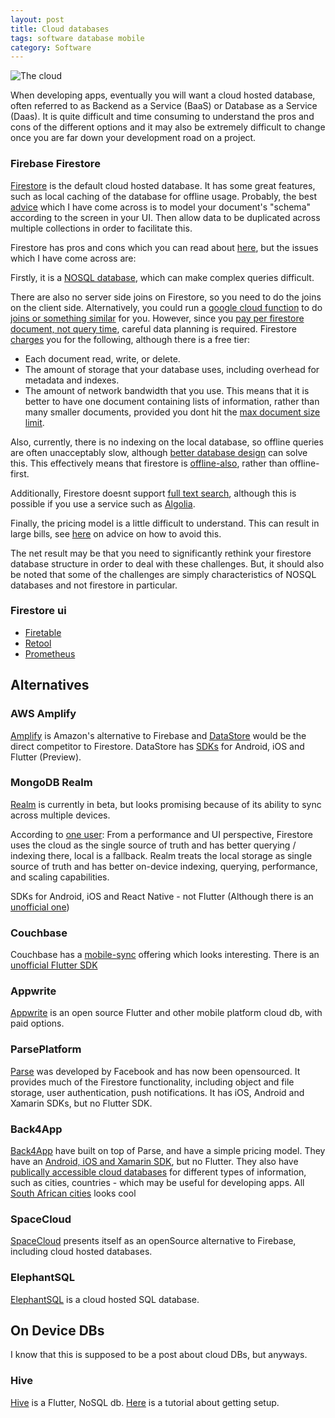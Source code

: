 ```yaml
---
layout: post
title: Cloud databases
tags: software database mobile
category: Software
---
```

![The cloud](https://external-content.duckduckgo.com/iu/?u=https%3A%2F%2Fi1.wp.com%2Fmemecreator.org%2Fstatic%2Fimages%2Fmemes%2F4232302.jpg%3Fresize%3D696%252C421%26ssl%3D1&f=1&nofb=1)

When developing apps, eventually you will want a cloud hosted database, often referred to as Backend as a Service (BaaS) or Database as a Service (Daas). It is quite difficult and time consuming to understand the pros and cons of the different options and it may also be extremely difficult to change once you are far down your development road on a project.

### Firebase Firestore

[Firestore](https://firebase.google.com/docs/firestore) is the default cloud hosted database. It has some great features, such as local caching of the database for offline usage. Probably, the best [advice](https://www.youtube.com/watch?v=35RlydUf6xo) which I have come across is to model your document's "schema" according to the screen in your UI. Then allow data to be duplicated across multiple collections in order to facilitate this.

Firestore has pros and cons which you can read about [here](https://medium.com/firebase-developers/the-top-10-things-to-know-about-firestore-when-choosing-a-database-for-your-app-a3b71b80d979), but the issues which I have come across are: 

Firstly, it is a [NOSQL database](https://docs.microsoft.com/en-us/dotnet/architecture/cloud-native/relational-vs-nosql-data), which can make complex queries difficult. 

There are also no server side joins on Firestore, so you need to do the joins on the client side. Alternatively, you could run a [google cloud function](https://firebase.google.com/docs/functions/) to do [joins or something similar](https://medium.com/firebase-developers/should-i-query-my-firebase-database-directly-or-use-cloud-functions-fbb3cd14118c) for you. However, since you [pay per firestore document, not query time](https://medium.com/swlh/why-i-switched-away-from-google-firestore-and-will-never-go-back-e34cafb733b), careful data planning is required.
Firestore [charges](https://firebase.google.com/docs/firestore/pricing#pricing_overview) you for the following, although there is a free tier:
* Each document read, write, or delete.
* The amount of storage that your database uses, including overhead for metadata and indexes.
* The amount of network bandwidth that you use.
This means that it is better to have one document containing lists of information, rather than many smaller documents, provided you dont hit the [max document size limit](https://firebase.google.com/docs/firestore/quotas#limits).


Also, currently, there is no indexing on the local database, so offline queries are often unacceptably slow, although [better database design](https://medium.com/firebase-developers/why-is-my-cloud-firestore-query-slow-e081fb8e55dd) can solve this. This effectively means that firestore is [offline-also](https://www.reddit.com/r/Firebase/comments/hzelma/lack_of_offlinefirst_firestore_is_driving_me_to/), rather than offline-first.

Additionally, Firestore doesnt support [full text search](https://firebase.google.com/docs/firestore/solutions/search), although this is possible if you use a service such as [Algolia](https://discourse.algolia.com/t/the-full-text-search-guide-for-the-new-firestore-database/3117).

Finally, the pricing model is a little difficult to understand. This can result in large bills, see [here](https://www.youtube.com/watch?v=Lb-Pnytoi-8) on advice on how to avoid this.

The net result may be that you need to significantly rethink your firestore database structure in order to deal with these challenges. But, it should also be noted that some of the challenges are simply characteristics of NOSQL databases and not firestore in particular.

### Firestore ui
* [Firetable](https://firetable.io/)
* [Retool](https://retool.com/integrations/firebase)
* [Prometheus](https://github.com/aeon-software/prometheus)

## Alternatives

### AWS Amplify
[Amplify](https://aws.amazon.com/amplify/) is Amazon's alternative to Firebase and [DataStore](https://aws.amazon.com/amplify/features/#DataStore) would be the direct competitor to Firestore. DataStore has [SDKs](https://docs.amplify.aws/start) for Android, iOS and Flutter (Preview).

### MongoDB Realm
[Realm](https://www.mongodb.com/realm) is currently in beta, but looks promising because of its ability to sync across multiple devices.

According to [one user](https://www.reddit.com/r/Firebase/comments/hzelma/lack_of_offlinefirst_firestore_is_driving_me_to/): From a performance and UI perspective, Firestore uses the cloud as the single source of truth and has better querying / indexing there, local is a fallback. Realm treats the local storage as single source of truth and has better on-device indexing, querying, performance, and scaling capabilities.

SDKs for Android, iOS and React Native - not Flutter (Although there is an [unofficial one](https://pub.dev/packages/mongo_dart))

### Couchbase
Couchbase has a [mobile-sync](https://docs.couchbase.com/sync-gateway/2.7/index.html) offering which looks interesting. There is an [unofficial Flutter SDK](https://github.com/fluttercouch/fluttercouch)

### Appwrite
[Appwrite](https://appwrite.io/) is an open source Flutter and other mobile platform cloud db, with paid options.

### ParsePlatform
[Parse](https://parseplatform.org/) was developed by Facebook and has now been opensourced. It provides much of the Firestore functionality, including object and file storage, user authentication, push notifications. It has iOS, Android and Xamarin SDKs, but no Flutter SDK.

### Back4App
[Back4App](https://www.back4app.com/compare-all-plans) have built on top of Parse, and have a simple pricing model. They have an [Android, iOS and Xamarin SDK](https://www.back4app.com/docs/get-started/backend-as-a-service), but no Flutter. They also have [publically accessible cloud databases](https://www.back4app.com/database) for different types of information, such as cities, countries - which may be useful for developing apps. All [South African cities](https://www.back4app.com/database/back4app/list-of-cities-in-south-africa/dataset-api) looks cool

### SpaceCloud
[SpaceCloud](https://github.com/spaceuptech/space-cloud) presents itself as an openSource alternative to Firebase, including cloud hosted databases.

### ElephantSQL

[ElephantSQL](https://www.elephantsql.com/) is a cloud hosted SQL database.

## On Device DBs

I know that this is supposed to be a post about cloud DBs, but anyways.

### Hive 
[Hive](https://pub.dev/packages/hive) is a Flutter, NoSQL db. [Here](https://resocoder.com/2019/09/30/hive-flutter-tutorial-lightweight-fast-database/) is a tutorial about getting setup.